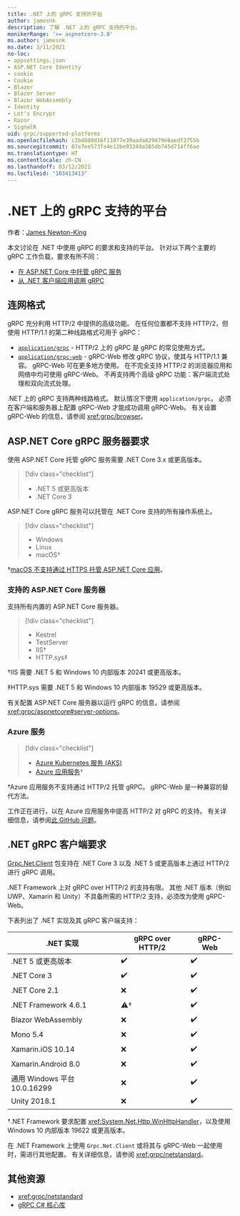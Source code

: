 ```yaml
---
title: .NET 上的 gRPC 支持的平台
author: jamesnk
description: 了解 .NET 上的 gRPC 支持的平台。
monikerRange: '>= aspnetcore-3.0'
ms.author: jamesnk
ms.date: 3/11/2021
no-loc:
- appsettings.json
- ASP.NET Core Identity
- cookie
- Cookie
- Blazor
- Blazor Server
- Blazor WebAssembly
- Identity
- Let's Encrypt
- Razor
- SignalR
uid: grpc/supported-platforms
ms.openlocfilehash: c2bd808d16f11077e39aada829d79e8aedf2755b
ms.sourcegitcommit: 07e7ee573fe4e12be93249a385db745d714ff6ae
ms.translationtype: HT
ms.contentlocale: zh-CN
ms.lasthandoff: 03/12/2021
ms.locfileid: "103413413"
---
```

# <a name="grpc-on-net-supported-platforms"></a>.NET 上的 gRPC 支持的平台

作者：[James Newton-King](https://twitter.com/jamesnk)

本文讨论在 .NET 中使用 gRPC 的要求和支持的平台。 针对以下两个主要的 gRPC 工作负载，要求有所不同：

* [在 ASP.NET Core 中托管 gRPC 服务](#aspnet-core-grpc-server-requirements)
* [从 .NET 客户端应用调用 gRPC](#net-grpc-client-requirements)

## <a name="wire-formats"></a>连网格式

gRPC 充分利用 HTTP/2 中提供的高级功能。 在任何位置都不支持 HTTP/2，但使用 HTTP/1.1 的第二种线路格式可用于 gRPC：

* [`application/grpc`](https://github.com/grpc/grpc/blob/master/doc/PROTOCOL-HTTP2.md) - HTTP/2 上的 gRPC 是 gRPC 的常见使用方式。
* [`application/grpc-web`](https://github.com/grpc/grpc/blob/master/doc/PROTOCOL-WEB.md) - gRPC-Web 修改 gRPC 协议，使其与 HTTP/1.1 兼容。 gRPC-Web 可在更多地方使用。 在不完全支持 HTTP/2 的浏览器应用和网络中均可使用 gRPC-Web。 不再支持两个高级 gRPC 功能：客户端流式处理和双向流式处理。

.NET 上的 gRPC 支持两种线路格式。 默认情况下使用 `application/grpc`。 必须在客户端和服务器上配置 gRPC-Web 才能成功调用 gRPC-Web。 有关设置 gRPC-Web 的信息，请参阅 <xref:grpc/browser>。

## <a name="aspnet-core-grpc-server-requirements"></a>ASP.NET Core gRPC 服务器要求

使用 ASP.NET Core 托管 gRPC 服务需要 .NET Core 3.x 或更高版本。

> [!div class="checklist"]
>
> * .NET 5 或更高版本
> * .NET Core 3

ASP.NET Core gRPC 服务可以托管在 .NET Core 支持的所有操作系统上。

> [!div class="checklist"]
>
> * Windows
> * Linux
> * macOS&dagger;

&dagger;[macOS 不支持通过 HTTPS 托管 ASP.NET Core 应用](xref:grpc/troubleshoot#unable-to-start-aspnet-core-grpc-app-on-macos)。

### <a name="supported-aspnet-core-servers"></a>支持的 ASP.NET Core 服务器

支持所有内置的 ASP.NET Core 服务器。

> [!div class="checklist"]
>
> * Kestrel
> * TestServer
> * IIS&dagger;
> * HTTP.sys&Dagger;

&dagger;IIS 需要 .NET 5 和 Windows 10 内部版本 20241 或更高版本。

&Dagger;HTTP.sys 需要 .NET 5 和 Windows 10 内部版本 19529 或更高版本。

有关配置 ASP.NET Core 服务器以运行 gRPC 的信息，请参阅 <xref:grpc/aspnetcore#server-options>。

### <a name="azure-services"></a>Azure 服务

> [!div class="checklist"]
>
> * [Azure Kubernetes 服务 (AKS)](https://azure.microsoft.com/services/kubernetes-service/)
> * [Azure 应用服务](https://azure.microsoft.com/services/app-service/)&dagger;

&dagger;Azure 应用服务不支持通过 HTTP/2 托管 gRPC。 gRPC-Web 是一种兼容的替代方法。

工作正在进行，以在 Azure 应用服务中提高 HTTP/2 对 gRPC 的支持。 有关详细信息，请参阅[此 GitHub 问题](https://github.com/dotnet/AspNetCore/issues/9020)。

## <a name="net-grpc-client-requirements"></a>.NET gRPC 客户端要求

[Grpc.Net.Client](https://www.nuget.org/packages/Grpc.Net.Client/) 包支持在 .NET Core 3 以及 .NET 5 或更高版本上通过 HTTP/2 进行 gRPC 调用。

.NET Framework 上对 gRPC over HTTP/2 的支持有限。 其他 .NET 版本（例如 UWP、Xamarin 和 Unity）不具备所需的 HTTP/2 支持，必须改为使用 gRPC-Web。

下表列出了 .NET 实现及其 gRPC 客户端支持：

| .NET 实现                          | gRPC over HTTP/2   | gRPC-Web   |
|----------------------------------------------|--------------------|------------|
| .NET 5 或更高版本                              | ✔️                | ✔️         |
| .NET Core 3                                  | ✔️                | ✔️         |
| .NET Core 2.1                                | ❌                | ✔️         |
| .NET Framework 4.6.1                         | ⚠️&dagger;        | ✔️         |
| Blazor WebAssembly                           | ❌                | ✔️         |
| Mono 5.4                                     | ❌                | ✔️         |
| Xamarin.iOS 10.14                            | ❌                | ✔️         |
| Xamarin.Android 8.0                          | ❌                | ✔️         |
| 通用 Windows 平台 10.0.16299        | ❌                | ✔️         |
| Unity 2018.1                                 | ❌                | ✔️         |

&dagger;.NET Framework 要求配置 <xref:System.Net.Http.WinHttpHandler>，以及使用 Windows 10 内部版本 19622 或更高版本。

在 .NET Framework 上使用 `Grpc.Net.Client` 或将其与 gRPC-Web 一起使用时，需进行其他配置。 有关详细信息，请参阅 <xref:grpc/netstandard>。

## <a name="additional-resources"></a>其他资源

* <xref:grpc/netstandard>
* [gRPC C# 核心库](https://grpc.io/docs/languages/csharp/quickstart/)
